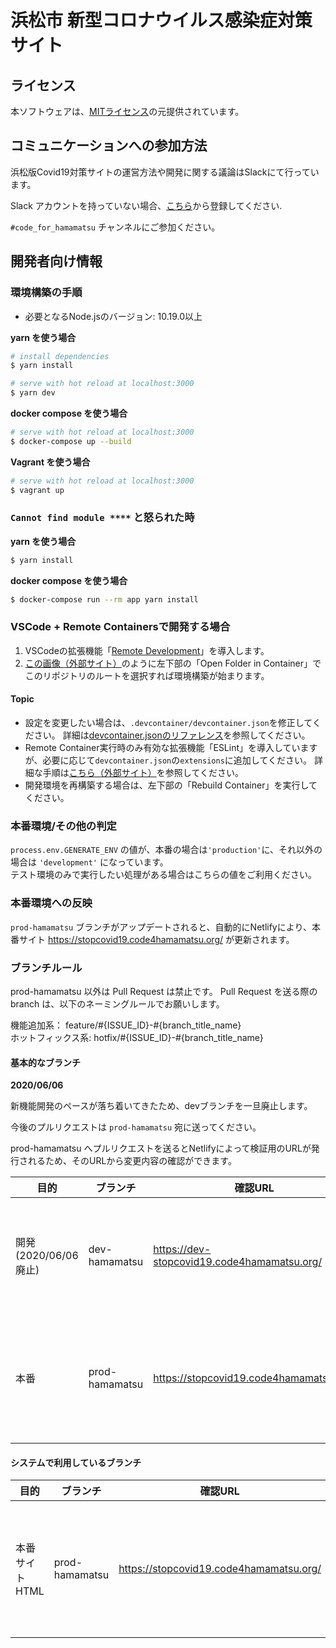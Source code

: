 # 浜松市 新型コロナウイルス感染症対策サイト

## ライセンス
本ソフトウェアは、[MITライセンス](./LICENSE.txt)の元提供されています。


## コミュニケーションへの参加方法

浜松版Covid19対策サイトの運営方法や開発に関する議論はSlackにて行っています。

Slack アカウントを持っていない場合、[こちら](https://join.slack.com/t/jaws-ug-hamamatsu/shared_invite/zt-dc5cgs87-cNw8QOxXeqhJnB8YB8A6Uw)から登録してください.


`#code_for_hamamatsu` チャンネルにご参加ください。


## 開発者向け情報

### 環境構築の手順

- 必要となるNode.jsのバージョン: 10.19.0以上

**yarn を使う場合**
```bash
# install dependencies
$ yarn install

# serve with hot reload at localhost:3000
$ yarn dev
```

**docker compose を使う場合**
```bash
# serve with hot reload at localhost:3000
$ docker-compose up --build
```

**Vagrant を使う場合**
```bash
# serve with hot reload at localhost:3000
$ vagrant up
```

### `Cannot find module ****` と怒られた時

**yarn を使う場合**
```bash
$ yarn install
```

**docker compose を使う場合**
```bash
$ docker-compose run --rm app yarn install
```

### VSCode + Remote Containersで開発する場合

1. VSCodeの拡張機能「[Remote Development](https://marketplace.visualstudio.com/items?itemName=ms-vscode-remote.vscode-remote-extensionpack)」を導入します。
2. [この画像（外部サイト）](https://code.visualstudio.com/docs/remote/containers#_quick-start-try-a-dev-container)のように左下部の「Open Folder in Container」でこのリポジトリのルートを選択すれば環境構築が始まります。

#### Topic
- 設定を変更したい場合は、`.devcontainer/devcontainer.json`を修正してください。
詳細は[devcontainer.jsonのリファレンス](https://code.visualstudio.com/docs/remote/containers#_devcontainerjson-reference)を参照してください。
- Remote Container実行時のみ有効な拡張機能「ESLint」を導入していますが、必要に応じて`devcontainer.json`の`extensions`に追加してください。
詳細な手順は[こちら（外部サイト）](https://code.visualstudio.com/docs/remote/containers#_managing-extensions)を参照してください。
- 開発環境を再構築する場合は、左下部の「Rebuild Container」を実行してください。

### 本番環境/その他の判定

`process.env.GENERATE_ENV` の値が、本番の場合は`'production'`に、それ以外の場合は `'development'` になっています。  
テスト環境のみで実行したい処理がある場合はこちらの値をご利用ください。

### 本番環境への反映

`prod-hamamatsu` ブランチがアップデートされると、自動的にNetlifyにより、本番サイト https://stopcovid19.code4hamamatsu.org/ が更新されます。

### ブランチルール

prod-hamamatsu 以外は Pull Request は禁止です。
Pull Request を送る際の branch は、以下のネーミングルールでお願いします。

機能追加系： feature/#{ISSUE_ID}-#{branch_title_name}  
ホットフィックス系: hotfix/#{ISSUE_ID}-#{branch_title_name}

#### 基本的なブランチ

**2020/06/06**

新機能開発のペースが落ち着いてきたため、devブランチを一旦廃止します。

今後のプルリクエストは `prod-hamamatsu` 宛に送ってください。

prod-hamamatsu へプルリクエストを送るとNetlifyによって検証用のURLが発行されるため、そのURLから変更内容の確認ができます。

| 目的 | ブランチ | 確認URL | 備考 |
| ---- | -------- | ---- | ---- |
| 開発(2020/06/06廃止) | dev-hamamatsu | https://dev-stopcovid19.code4hamamatsu.org/ | base branch。~~基本はこちらに Pull Requestを送ってください~~ |
| 本番 | prod-hamamatsu | https://stopcovid19.code4hamamatsu.org/ | base branch こちらからブランチ切って Pull Requestを送ってください |

#### システムで利用しているブランチ
| 目的 | ブランチ | 確認URL | 備考 |
| ---- | -------- | ---- | ---- |
| 本番サイトHTML | prod-hamamatsu | https://stopcovid19.code4hamamatsu.org/ | 静的ビルドされたHTMLが置いてある場所 |

